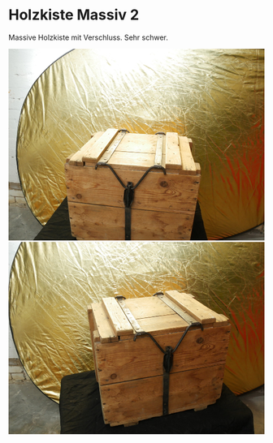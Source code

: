 # Holzkiste Massiv 2

Massive Holzkiste mit Verschluss. Sehr schwer.








[![massive-holzkiste-02](P1940860_thumb.jpg)](P1940860.JPG)
[![massive-holzkiste-02](P1940862_thumb.jpg)](P1940862.JPG)
